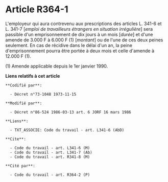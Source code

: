 # Article R364-1

L'employeur qui aura contrevenu aux prescriptions des articles L. 341-6 et L. 341-7 [*emploi de travailleurs étrangers en
situation irrégulière*] sera passible d'un emprisonnement de dix jours à un mois [*durée*] et d'une amende de 3.000 F à 6.000
F (1) [*montant*] ou de l'une de ces deux peines seulement. En cas de récidive dans le délai d'un an, la peine
d'emprisonnement pourra être portée à deux mois et celle d'amende à 12.000 F (1).

(1) Amende applicable depuis le 1er janvier 1990.

**Liens relatifs à cet article**

	**Codifié par**:

	  - Décret n°73-1048 1973-11-15

	**Modifié par**:

	  - Décret n°86-524 1986-03-13 art. 6 JORF 16 mars 1986

	**Liens**:

	  - TXT_ASSOCIE: Code du travail - art. L341-6 (AbD)

	**Cite**:

	  - Code du travail - art. L341-6 (M)
	  - Code du travail - art. L341-7 (Ab)
	  - Code du travail - art. R341-8 (M)

	**Cité par**:

	  - Code du travail - art. R364-2 (P)
